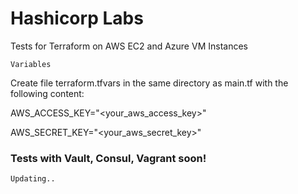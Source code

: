 # Hashicorp Labs

Tests for Terraform on AWS EC2 and Azure VM Instances

`Variables`

Create file terraform.tfvars in the same directory as main.tf with the following content:

AWS_ACCESS_KEY="<your_aws_access_key>"

AWS_SECRET_KEY="<your_aws_secret_key>"

### Tests with Vault, Consul, Vagrant soon!

`Updating..`